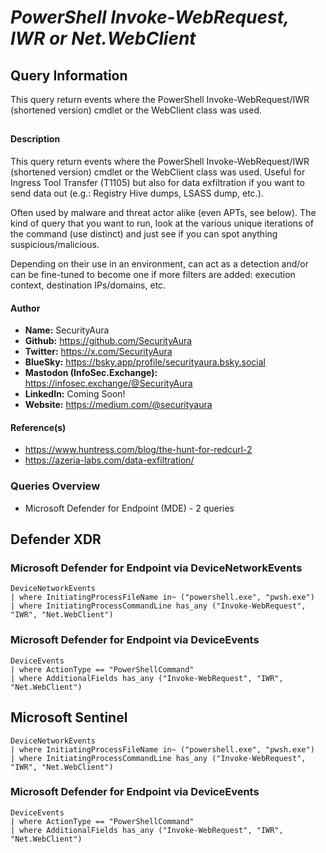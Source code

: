 # *PowerShell Invoke-WebRequest, IWR or Net.WebClient*

## Query Information

This query return events where the PowerShell Invoke-WebRequest/IWR (shortened version) cmdlet or the WebClient class was used.

##

#### Description

This query return events where the PowerShell Invoke-WebRequest/IWR (shortened version) cmdlet or the WebClient class was used. Useful for Ingress Tool Transfer (T1105) but also for data exfiltration if you want to send data out (e.g.: Registry Hive dumps, LSASS dump, etc.).

Often used by malware and threat actor alike (even APTs, see below). The kind of query that you want to run, look at the various unique iterations of the command (use distinct) and just see if you can spot anything suspicious/malicious.

Depending on their use in an environment, can act as a detection and/or can be fine-tuned to become one if more filters are added: execution context, destination IPs/domains, etc.

#### Author <Optional>
- **Name:** SecurityAura
- **Github:** https://github.com/SecurityAura
- **Twitter:** https://x.com/SecurityAura
- **BlueSky:** https://bsky.app/profile/securityaura.bsky.social
- **Mastodon (InfoSec.Exchange):** https://infosec.exchange/@SecurityAura
- **LinkedIn:** Coming Soon!
- **Website:** https://medium.com/@securityaura

#### Reference(s)

- https://www.huntress.com/blog/the-hunt-for-redcurl-2
- https://azeria-labs.com/data-exfiltration/

### Queries Overview ###

- Microsoft Defender for Endpoint (MDE) - 2 queries

## Defender XDR ##
### Microsoft Defender for Endpoint via DeviceNetworkEvents ###
```KQL
DeviceNetworkEvents
| where InitiatingProcessFileName in~ ("powershell.exe", "pwsh.exe")
| where InitiatingProcessCommandLine has_any ("Invoke-WebRequest", "IWR", "Net.WebClient")
```
### Microsoft Defender for Endpoint via DeviceEvents ###
```KQL
DeviceEvents
| where ActionType == "PowerShellCommand"
| where AdditionalFields has_any ("Invoke-WebRequest", "IWR", "Net.WebClient")
```
## Microsoft Sentinel ##
```KQL
DeviceNetworkEvents
| where InitiatingProcessFileName in~ ("powershell.exe", "pwsh.exe")
| where InitiatingProcessCommandLine has_any ("Invoke-WebRequest", "IWR", "Net.WebClient")
```
### Microsoft Defender for Endpoint via DeviceEvents ###
```KQL
DeviceEvents
| where ActionType == "PowerShellCommand"
| where AdditionalFields has_any ("Invoke-WebRequest", "IWR", "Net.WebClient")
```
